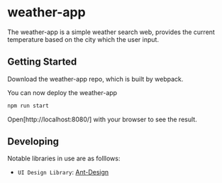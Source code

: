 # weather-app

The weather-app is a simple weather search web, provides the current temperature based on the city which the user input.

## Getting Started

Download the weather-app repo, which is built by webpack. 

You can now deploy the weather-app

```bash
npm run start
```

Open[http://localhost:8080/] with your browser to see the result.

## Developing 

Notable libraries in use are as folllows:

- `UI Design Library`: [Ant-Design](https://ant.design/)
